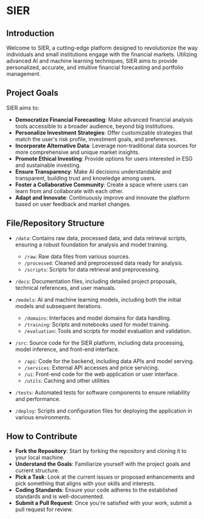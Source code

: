 # SIER

## Introduction
Welcome to SIER, a cutting-edge platform designed to revolutionize the way individuals and small institutions engage with the financial markets. Utilizing advanced AI and machine learning techniques, SIER aims to provide personalized, accurate, and intuitive financial forecasting and portfolio management.

## Project Goals
SIER aims to:

- **Democratize Financial Forecasting**: Make advanced financial analysis tools accessible to a broader audience, beyond big institutions.
- **Personalize Investment Strategies**: Offer customizable strategies that match the user's risk profile, investment goals, and preferences.
- **Incorporate Alternative Data**: Leverage non-traditional data sources for more comprehensive and unique market insights.
- **Promote Ethical Investing**: Provide options for users interested in ESG and sustainable investing.
- **Ensure Transparency**: Make AI decisions understandable and transparent, building trust and knowledge among users.
- **Foster a Collaborative Community**: Create a space where users can learn from and collaborate with each other.
- **Adapt and Innovate**: Continuously improve and innovate the platform based on user feedback and market changes.

## File/Repository Structure

- `/data`: Contains raw data, processed data, and data retrieval scripts, ensuring a robust foundation for analysis and model training.
    - `/raw`: Raw data files from various sources.
    - `/processed`: Cleaned and preprocessed data ready for analysis.
    - `/scripts`: Scripts for data retrieval and preprocessing.

- `/docs`: Documentation files, including detailed project proposals, technical references, and user manuals.

- `/models`: AI and machine learning models, including both the initial models and subsequent iterations.
    - `/domains`: Interfaces and model domains for data handling.  
    - `/training`: Scripts and notebooks used for model training.
    - `/evaluation`: Tools and scripts for model evaluation and validation.

- `/src`: Source code for the SIER platform, including data processing, model inference, and front-end interface.
    - `/api`: Code for the backend, including data APIs and model serving.
    - `/services`: External API accesses and price servicing.
    - `/ui`: Front-end code for the web application or user interface.
    - `/utils`: Caching and other utilities

- `/tests`: Automated tests for software components to ensure reliability and performance.

- `/deploy`: Scripts and configuration files for deploying the application in various environments.

## How to Contribute

- **Fork the Repository**: Start by forking the repository and cloning it to your local machine.
- **Understand the Goals**: Familiarize yourself with the project goals and current structure.
- **Pick a Task**: Look at the current issues or proposed enhancements and pick something that aligns with your skills and interests.
- **Coding Standards**: Ensure your code adheres to the established standards and is well-documented.
- **Submit a Pull Request**: Once you're satisfied with your work, submit a pull request for review.


